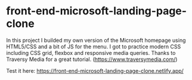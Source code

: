# front-end-microsoft-landing-page-clone
In this project I builded my own version of the Microsoft homepage using HTML5/CSS and a bit of JS for the menu. I got to practice modern CSS including CSS grid, flexbox and responsive media queries. Thanks to Traversy Media for a great tutorial. (https://www.traversymedia.com/) 

Test it here: 
https://front-end-microsoft-landing-page-clone.netlify.app/
